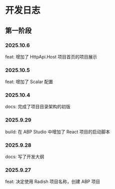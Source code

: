 # 开发日志

## 第一阶段

### 2025.10.6

feat: 增加了 HttpApi.Host 项目首页的项目展示

### 2025.10.5

feat: 增加了 Scalar 配置

### 2025.10.4

docs: 完成了项目目录架构的初版

### 2025.9.29

build: 在 ABP Studio 中增加了 React 项目的启动脚本

### 2025.9.28

docs: 写了开发大纲

### 2025.9.27

feat: 决定使用 Radish 项目名称，创建 ABP 项目
